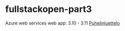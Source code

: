 # fullstackopen-part3


Azure web services web app:
3.10 - 3.11 [Puhelinluettelo](https://fullstackopen-part3-webapp-babaepcec3a5h0cy.switzerlandnorth-01.azurewebsites.net)
